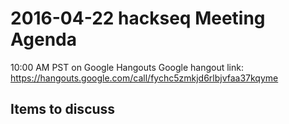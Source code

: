 # 2016-04-22 hackseq Meeting Agenda

10:00 AM PST on Google Hangouts
Google hangout link: https://hangouts.google.com/call/fychc5zmkjd6rlbjvfaa37kqyme

## Items to discuss

